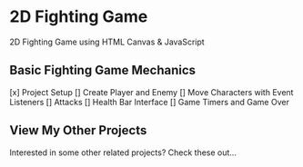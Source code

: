 # 2D Fighting Game
2D Fighting Game using HTML Canvas &amp; JavaScript

## Basic Fighting Game Mechanics
[x] Project Setup
[] Create Player and Enemy
[] Move Characters with Event Listeners
[] Attacks
[] Health Bar Interface
[] Game Timers and Game Over

## View My Other Projects
Interested in some other related projects? Check these out...
